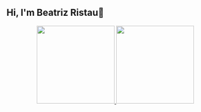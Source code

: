 ## Hi, I'm Beatriz Ristau👋

<div align="center">
  <a href="https://github.com/BeatrizRistau">
  <img height="180em" src="https://github-readme-stats.vercel.app/api?username=BeatrizRistau&show_icons=true&theme=dracula&include_all_commits=true&count_private=true"/>
  <img height="180em" src="https://github-readme-stats.vercel.app/api/top-langs/?username=BeatrizRistau&layout=compact&langs_count=7&theme=dracula"/>
</div>